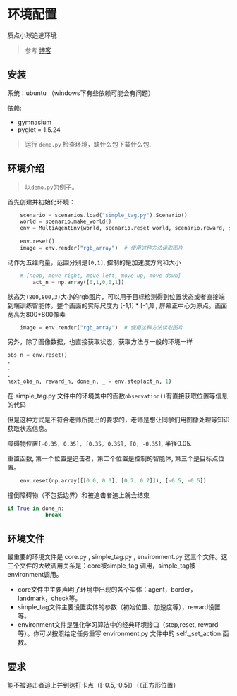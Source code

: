 # 环境配置

质点小球追逃环境

> 参考 [博客](https://blog.csdn.net/kysguqfxfr/article/details/100070584?utm_medium=distribute.pc_relevant.none-task-blog-BlogCommendFromMachineLearnPai2-3.channel_param&depth_1-utm_source=distribute.pc_relevant.none-task-blog-BlogCommendFromMachineLearnPai2-3.channel_param)

## 安装

系统：ubuntu （windows下有些依赖可能会有问题）

依赖:

- gymnasium 
- pyglet = 1.5.24

> 运行 `demo.py` 检查环境，缺什么包下载什么包.

## 环境介绍

> 以`demo.py`为例子。

首先创建并初始化环境：

```py
    scenario = scenarios.load("simple_tag.py").Scenario()
    world = scenario.make_world()
    env = MultiAgentEnv(world, scenario.reset_world, scenario.reward, scenario.observation, info_callback=None, done_callback=scenario.is_done, shared_viewer = True)
    
    env.reset()
    image = env.render("rgb_array")  # 使用这种方法读取图片
```

动作为五维向量，范围分别是`[0,1]`, 控制的是加速度方向和大小

```py
	# [noop, move right, move left, move up, move down]
        act_n = np.array([0,1,0,0,1])
```

状态为`(800,800,3)`大小的rgb图片，可以用于目标检测得到位置状态或者直接端到端训练智能体。整个画⾯的实际尺度为 [-1,1] * [-1,1] , 屏幕正中⼼为原点。画⾯宽⾼为800*800像素

```py
    image = env.render("rgb_array")  # 使用这种方法读取图片
```

另外，除了图像数据，也直接获取状态，获取方法与一般的环境一样

```py
obs_n = env.reset()
.
.
.
next_obs_n, reward_n, done_n, _ = env.step(act_n, 1)
```

在 simple_tag.py ⽂件中的环境类中的函数`observation()`有直接获取位置等信息的代码

但是这种⽅式是不符合⽼师所提出的要求的，⽼师是想让同学们⽤图像处理等知识获取状态信息。

障碍物位置`[-0.35, 0.35], [0.35, 0.35], [0, -0.35]`, 半径0.05.

重置函数, 第一个位置是追击者，第二个位置是控制的智能体, 第三个是目标点位置。

```py
    env.reset(np.array([[0.0, 0.0], [0.7, 0.7]]), [-0.5, -0.5])
```

撞倒障碍物（不包括边界）和被追击者追上就会结束

```py
if True in done_n:
            break
```

## 环境文件

最重要的环境⽂件是 core.py , simple_tag.py , environment.py 这三个⽂件。这三个⽂件的⼤致调⽤关系是：core被simple_tag 调⽤，simple_tag被environment调⽤。
- core⽂件中主要声明了环境中出现的各个实体：agent，border，landmark，check等。
- simple_tag⽂件主要设置实体的参数（初始位置、加速度等），reward设置等。
- environment⽂件是强化学习算法中的经典环境接口（step,reset, reward等）。你可以按照给定任务重写 environment.py ⽂件中的 self._set_action 函数。

## 要求

能不被追击者追上并到达打卡点（[-0.5,-0.5]）（（正方形位置）
